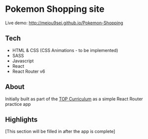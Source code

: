 # Pokemon Shopping site

Live demo: http://meiou9sei.github.io/Pokemon-Shopping

## Tech

- HTML & CSS (CSS Animations - to be implemented)
- SASS
- Javascript
- React
- React Router v6

## About

Initially built as part of the [TOP Curriculum](https://www.theodinproject.com/lessons/node-path-javascript-shopping-cart) as a simple React Router practice app

## Highlights

[This section will be filled in after the app is complete]
